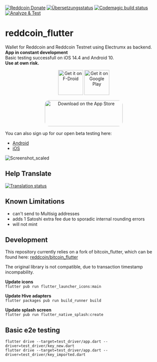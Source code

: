 [![Reddcoin Donate](https://badgen.net/badge/reddcoin/Donate/green?icon=https://raw.githubusercontent.com/reddcoin/media/84710cca6c3c8d2d79676e5260cc8d1cd729a427/Reddcoin%202020%20Logo%20Files/01.%20Icon%20Only/Inside%20Circle/Transparent/Green%20Icon/reddcoin-icon-green-transparent.svg)](https://chainz.cryptoid.info/rdd/address.dws?p92W3t7YkKfQEPDb7cG9jQ6iMh7cpKLvwK)
<a href="https://weblate.rdd.lol/engage/reddcoin-flutter/">
<img src="https://weblate.rdd.lol/widgets/reddcoin-flutter/-/translations/svg-badge.svg" alt="Übersetzungsstatus" /></a>
[![Codemagic build status](https://api.codemagic.io/apps/61012a37d885ed7a8c3e8b25/61012a37d885ed7a8c3e8b24/status_badge.svg)](https://codemagic.io/apps/61012a37d885ed7a8c3e8b25/61012a37d885ed7a8c3e8b24/latest_build)
[![Analyze & Test](https://github.com/reddcoin/reddcoin_flutter/actions/workflows/analyze-test.yml/badge.svg)](https://github.com/reddcoin/reddcoin_flutter/actions/workflows/analyze-test.yml)
# reddcoin_flutter
Wallet for Reddcoin and Reddcoin Testnet using Electrumx as backend.  
**App in constant development**  
Basic testing successfull on iOS 14.4 and Android 10.  
**Use at own risk.**  


<p align="center">
     <a href="https://f-droid.org/packages/com.coinerella.reddcoin/">
<img src="https://fdroid.gitlab.io/artwork/badge/get-it-on.png"
     alt="Get it on F-Droid"
     height="80"></a>
<a href="https://play.google.com/store/apps/details?id=com.coinerella.reddcoin"><img src="https://play.google.com/intl/en_us/badges/images/generic/en-play-badge.png"
     alt="Get it on Google Play" height="80"></a>
</p>
<p align="center">
     <a href="https://apps.apple.com/us/app/reddcoin-wallet/id1571755170?itsct=apps_box_badge&amp;itscg=30200" style="display: inline-block; overflow: hidden; border-radius: 13px; width: 250px; height: 83px;"><img src="https://tools.applemediaservices.com/api/badges/download-on-the-app-store/black/en-us?size=250x83&amp;releaseDate=1626912000&h=8e86ea0b88a4e8559b76592c43b3fe60" alt="Download on the App Store" style="border-radius: 13px; width: 250px; height: 83px;"></a>
</p> 

You can also sign up for our open beta testing here:

* [Android](https://play.google.com/apps/testing/com.coinerella.reddcoin)
* [iOS](https://testflight.apple.com/join/iilc4SvQ)

![Screenshot_scaled](https://user-images.githubusercontent.com/10765021/132613958-1d81b9e9-7ee1-4a96-87fc-759fc50de0e9.png)

## Help Translate
<a href="https://weblate.rdd.lol/engage/reddcoin-flutter/">
<img src="https://weblate.rdd.lol/widgets/reddcoin-flutter/-/translations/multi-auto.svg" alt="Translation status" />
</a>

## Known Limitations
- can't send to Multisig addresses
- adds 1 Satoshi extra fee due to sporadic internal rounding errors 
- will not mint

## Development
This repository currently relies on a fork of bitcoin_flutter, which can be found here: 
[reddcoin/bitcoin_flutter](https://github.com/reddcoin-project/bitcoin_flutter "github.com/reddcoin/bitcoin_flutter")

The original library is not compatible, due to transaction timestamp incompability. 

**Update icons**  
`flutter pub run flutter_launcher_icons:main`

**Update Hive adapters**  
`flutter packages pub run build_runner build`

**Update splash screen**  
`flutter pub run flutter_native_splash:create`

## Basic e2e testing
`flutter drive --target=test_driver/app.dart --driver=test_driver/key_new.dart`  
`flutter drive --target=test_driver/app.dart --driver=test_driver/key_imported.dart`

